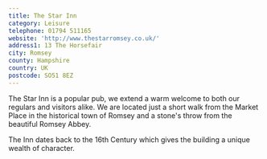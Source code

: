 ```yaml
---
title: The Star Inn
category: Leisure
telephone: 01794 511165
website: 'http://www.thestarromsey.co.uk/'
address1: 13 The Horsefair
city: Romsey
county: Hampshire
country: UK
postcode: SO51 8EZ
---
```

The Star Inn is a popular pub, we extend a warm welcome to both our regulars and visitors alike. We are located just a short walk from the Market Place in the historical town of Romsey and a stone's throw from the beautiful Romsey Abbey.

The Inn dates back to the 16th Century which gives the building a unique wealth of character.
